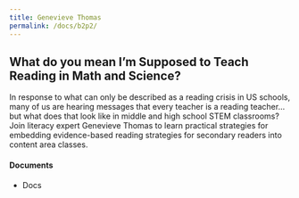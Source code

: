 ```yaml
---
title: Genevieve Thomas
permalink: /docs/b2p2/
---
```


## What do you mean I’m Supposed to Teach Reading in Math and Science?

In response to what can only be described as a reading crisis in US schools, many of us are hearing messages that every teacher is a reading teacher... but what does that look like in middle and high school STEM classrooms? Join literacy expert Genevieve Thomas to learn practical strategies for embedding evidence-based reading strategies for secondary readers into content area classes.

#### Documents
 - Docs